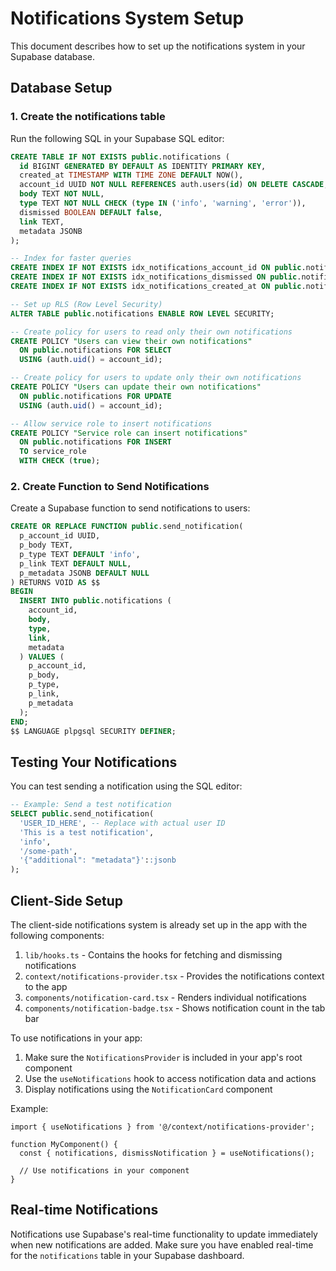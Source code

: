 # Notifications System Setup

This document describes how to set up the notifications system in your Supabase database.

## Database Setup

### 1. Create the notifications table

Run the following SQL in your Supabase SQL editor:

```sql
CREATE TABLE IF NOT EXISTS public.notifications (
  id BIGINT GENERATED BY DEFAULT AS IDENTITY PRIMARY KEY,
  created_at TIMESTAMP WITH TIME ZONE DEFAULT NOW(),
  account_id UUID NOT NULL REFERENCES auth.users(id) ON DELETE CASCADE,
  body TEXT NOT NULL,
  type TEXT NOT NULL CHECK (type IN ('info', 'warning', 'error')),
  dismissed BOOLEAN DEFAULT false,
  link TEXT,
  metadata JSONB
);

-- Index for faster queries
CREATE INDEX IF NOT EXISTS idx_notifications_account_id ON public.notifications(account_id);
CREATE INDEX IF NOT EXISTS idx_notifications_dismissed ON public.notifications(dismissed);
CREATE INDEX IF NOT EXISTS idx_notifications_created_at ON public.notifications(created_at);

-- Set up RLS (Row Level Security)
ALTER TABLE public.notifications ENABLE ROW LEVEL SECURITY;

-- Create policy for users to read only their own notifications
CREATE POLICY "Users can view their own notifications" 
  ON public.notifications FOR SELECT 
  USING (auth.uid() = account_id);

-- Create policy for users to update only their own notifications
CREATE POLICY "Users can update their own notifications" 
  ON public.notifications FOR UPDATE 
  USING (auth.uid() = account_id);

-- Allow service role to insert notifications
CREATE POLICY "Service role can insert notifications" 
  ON public.notifications FOR INSERT 
  TO service_role 
  WITH CHECK (true);
```

### 2. Create Function to Send Notifications

Create a Supabase function to send notifications to users:

```sql
CREATE OR REPLACE FUNCTION public.send_notification(
  p_account_id UUID,
  p_body TEXT,
  p_type TEXT DEFAULT 'info',
  p_link TEXT DEFAULT NULL,
  p_metadata JSONB DEFAULT NULL
) RETURNS VOID AS $$
BEGIN
  INSERT INTO public.notifications (
    account_id,
    body,
    type,
    link,
    metadata
  ) VALUES (
    p_account_id,
    p_body,
    p_type,
    p_link,
    p_metadata
  );
END;
$$ LANGUAGE plpgsql SECURITY DEFINER;
```

## Testing Your Notifications

You can test sending a notification using the SQL editor:

```sql
-- Example: Send a test notification
SELECT public.send_notification(
  'USER_ID_HERE', -- Replace with actual user ID
  'This is a test notification',
  'info',
  '/some-path',
  '{"additional": "metadata"}'::jsonb
);
```

## Client-Side Setup

The client-side notifications system is already set up in the app with the following components:

1. `lib/hooks.ts` - Contains the hooks for fetching and dismissing notifications
2. `context/notifications-provider.tsx` - Provides the notifications context to the app
3. `components/notification-card.tsx` - Renders individual notifications
4. `components/notification-badge.tsx` - Shows notification count in the tab bar

To use notifications in your app:

1. Make sure the `NotificationsProvider` is included in your app's root component
2. Use the `useNotifications` hook to access notification data and actions
3. Display notifications using the `NotificationCard` component

Example:

```tsx
import { useNotifications } from '@/context/notifications-provider';

function MyComponent() {
  const { notifications, dismissNotification } = useNotifications();
  
  // Use notifications in your component
}
```

## Real-time Notifications

Notifications use Supabase's real-time functionality to update immediately when new notifications are added. Make sure you have enabled real-time for the `notifications` table in your Supabase dashboard. 